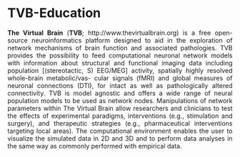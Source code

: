 # TVB-Education

<p align="justify"><b>The Virtual Brain</b> (<b>TVB</b>; <href>http://www.thevirtualbrain.org)</href> is a free open-source neuroinformatics platform designed to aid in the exploration of network mechanisms of brain function and associated pathologies. TVB provides the possibility to feed computational neuronal network models with information about structural and functional imaging data including population [(stereotactic, S) EEG/MEG] activity, spatially highly resolved whole-brain metabolic/vas- cular signals (fMRI) and global measures of neuronal connections (DTI), for intact as well as pathologically altered connectivity. TVB is model agnostic and offers a wide range of neural population models to be used as network nodes. Manipulations of network parameters within The Virtual Brain allow researchers and clinicians to test the effects of experimental paradigms, interventions (e.g., stimulation and surgery), and therapeutic strategies (e.g., pharmaceutical interventions targeting local areas). The computational environment enables the user to visualize the simulated data in 2D and 3D and to perform data analyses in the same way as commonly performed with empirical data.</p> 

